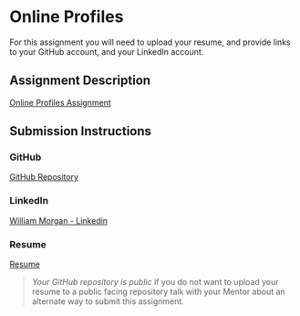 # Online Profiles
For this assignment you will need to upload your resume, and provide links to your GitHub account, and your LinkedIn account.

## Assignment Description
[Online Profiles Assignment](https://education.launchcode.org/liftoff/assignments/online-profiles/)

## Submission Instructions
 
### GitHub
[GitHub Repository](https://github.com/Bill-Morgan)
 
### LinkedIn
[William Morgan - Linkedin](https://www.linkedin.com/in/william-morgan-wam)

### Resume
[Resume](https://github.com/Bill-Morgan/liftoff-assignments/blob/master/C1-Online_Profiles/Resume-v2.pdf)
> *Your GitHub repository is public* if you do not want to upload your resume to a public facing repository talk with your Mentor about an alternate way to submit this assignment.
